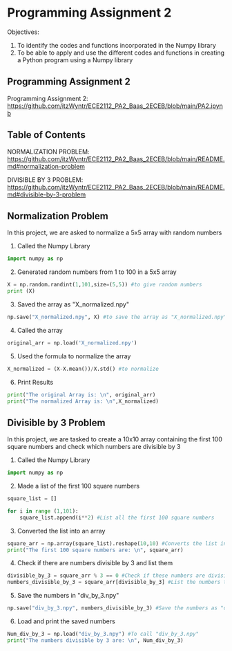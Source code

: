 # Programming Assignment 2

Objectives: 

1. To identify the codes and functions incorporated in the Numpy library
2. To be able to apply and use the different codes and functions in creating a Python program using a
Numpy library

## Programming Assignment 2
Programming Assignment 2: https://github.com/itzWyntr/ECE2112_PA2_Baas_2ECEB/blob/main/PA2.ipynb

## Table of Contents

NORMALIZATION PROBLEM: https://github.com/itzWyntr/ECE2112_PA2_Baas_2ECEB/blob/main/README.md#normalization-problem

DIVISIBLE BY 3 PROBLEM: https://github.com/itzWyntr/ECE2112_PA2_Baas_2ECEB/blob/main/README.md#divisible-by-3-problem


## Normalization Problem

In this project, we are asked to normalize a 5x5 array with random numbers

1. Called the Numpy Library
``` python
import numpy as np
```

2. Generated random numbers from 1 to 100 in a 5x5 array

```python
X = np.random.randint(1,101,size=(5,5)) #to give random numbers
print (X)
```

3. Saved the array as "X_normalized.npy"

```python
np.save("X_normalized.npy", X) #to save the array as "X_normalized.npy"
```

4. Called the array

 ```python
original_arr = np.load('X_normalized.npy')
```

5. Used the formula to normalize the array

 ```python
X_normalized = (X-X.mean())/X.std() #to normalize
```
6. Print Results

 ```python
print("The original Array is: \n", original_arr)
print("The normalized Array is: \n",X_normalized)
```

## Divisible by 3 Problem

In this project, we are tasked to create a 10x10 array containing the first 100 square numbers and check which numbers are divisible by 3

1. Called the Numpy Library
``` python
import numpy as np
```
2. Made a list of the first 100 square numbers

``` python
square_list = []

for i in range (1,101):
    square_list.append(i**2) #List all the first 100 square numbers
```

3. Converted the list into an array
``` python
square_arr = np.array(square_list).reshape(10,10) #Converts the list into an array
print("The first 100 square numbers are: \n", square_arr)
```

4. Check if there are numbers divisible by 3 and list them
``` python
divisible_by_3 = square_arr % 3 == 0 #Check if these numbers are divisible by 3
numbers_divisible_by_3 = square_arr[divisible_by_3] #List the numbers that are divisible by 3
```

5. Save the numbers in "div_by_3.npy"
``` python
np.save("div_by_3.npy", numbers_divisible_by_3) #Save the numbers as "div_by_3.npy"
```

6. Load and print the saved numbers
```python
Num_div_by_3 = np.load("div_by_3.npy") #To call "div_by_3.npy" 
print("The numbers divisible by 3 are: \n", Num_div_by_3)
```
